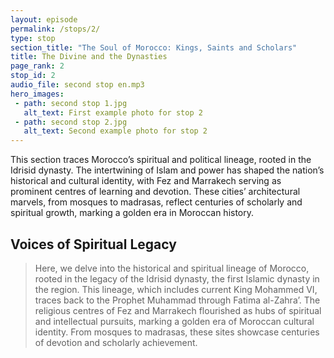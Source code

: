```yaml
---
layout: episode
permalink: /stops/2/
type: stop
section_title: "The Soul of Morocco: Kings, Saints and Scholars"
title: The Divine and the Dynasties
page_rank: 2
stop_id: 2
audio_file: second stop en.mp3
hero_images:
 - path: second stop 1.jpg
   alt_text: First example photo for stop 2
 - path: second stop 2.jpg
   alt_text: Second example photo for stop 2
---
```

This section traces Morocco’s spiritual and political lineage, rooted in the Idrisid dynasty. The intertwining of Islam and power has shaped the nation’s historical and cultural identity, with Fez and Marrakech serving as prominent centres of learning and devotion. These cities’ architectural marvels, from mosques to madrasas, reflect centuries of scholarly and spiritual growth, marking a golden era in Moroccan history.

## Voices of Spiritual Legacy

> Here, we delve into the historical and spiritual lineage of Morocco, rooted in the legacy of the Idrisid dynasty, the first Islamic dynasty in the region. This lineage, which includes current King Mohammed VI, traces back to the Prophet Muhammad through Fatima al-Zahra’. The religious centres of Fez and Marrakech flourished as hubs of spiritual and intellectual pursuits, marking a golden era of Moroccan cultural identity. From mosques to madrasas, these sites showcase centuries of devotion and scholarly achievement.
